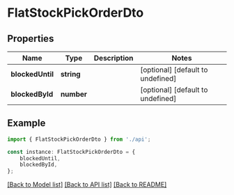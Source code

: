 # FlatStockPickOrderDto


## Properties

Name | Type | Description | Notes
------------ | ------------- | ------------- | -------------
**blockedUntil** | **string** |  | [optional] [default to undefined]
**blockedById** | **number** |  | [optional] [default to undefined]

## Example

```typescript
import { FlatStockPickOrderDto } from './api';

const instance: FlatStockPickOrderDto = {
    blockedUntil,
    blockedById,
};
```

[[Back to Model list]](../README.md#documentation-for-models) [[Back to API list]](../README.md#documentation-for-api-endpoints) [[Back to README]](../README.md)
